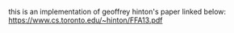 this is an implementation of geoffrey hinton's paper linked below:
https://www.cs.toronto.edu/~hinton/FFA13.pdf